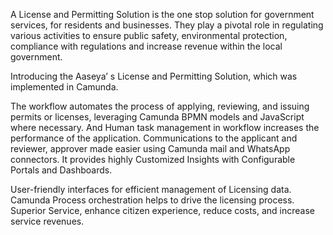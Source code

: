 A License and Permitting Solution is the one stop solution for government services, for residents and businesses. They play a pivotal role in regulating various activities to ensure public safety, environmental protection, compliance with regulations and increase revenue within the local government. 

Introducing the Aaseya’ s License and Permitting Solution, which was implemented in Camunda. 

The workflow automates the process of applying, reviewing, and issuing permits or licenses, leveraging Camunda BPMN models and JavaScript where necessary. And Human task management in workflow increases the performance of the application. Communications to the applicant and reviewer, approver made easier using Camunda mail and WhatsApp connectors. It provides highly Customized Insights with Configurable Portals and Dashboards. 

User-friendly interfaces for efficient management of Licensing data. Camunda Process orchestration helps to drive the licensing process. Superior Service, enhance citizen experience, reduce costs, and increase service revenues. 
